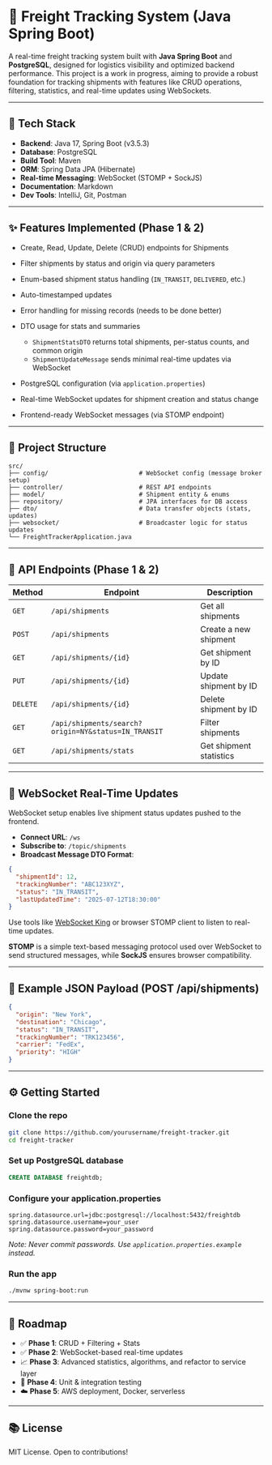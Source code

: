 # 🚚 Freight Tracking System (Java Spring Boot)

A real-time freight tracking system built with **Java Spring Boot** and **PostgreSQL**, designed for logistics visibility and optimized backend performance.
This project is a work in progress, aiming to provide a robust foundation for tracking shipments with features like CRUD operations, filtering, statistics, and real-time updates using WebSockets.

---

## 🧰 Tech Stack

* **Backend**: Java 17, Spring Boot (v3.5.3)
* **Database**: PostgreSQL
* **Build Tool**: Maven
* **ORM**: Spring Data JPA (Hibernate)
* **Real-time Messaging**: WebSocket (STOMP + SockJS)
* **Documentation**: Markdown
* **Dev Tools**: IntelliJ, Git, Postman

---

## ✨ Features Implemented (Phase 1 & 2)

* Create, Read, Update, Delete (CRUD) endpoints for Shipments
* Filter shipments by status and origin via query parameters
* Enum-based shipment status handling (`IN_TRANSIT`, `DELIVERED`, etc.)
* Auto-timestamped updates
* Error handling for missing records (needs to be done better)
* DTO usage for stats and summaries

    * `ShipmentStatsDTO` returns total shipments, per-status counts, and common origin
    * `ShipmentUpdateMessage` sends minimal real-time updates via WebSocket
* PostgreSQL configuration (via `application.properties`)
* Real-time WebSocket updates for shipment creation and status change
* Frontend-ready WebSocket messages (via STOMP endpoint)

---

## 📁 Project Structure

```
src/
├── config/                         # WebSocket config (message broker setup)
├── controller/                     # REST API endpoints
├── model/                          # Shipment entity & enums
├── repository/                     # JPA interfaces for DB access
├── dto/                            # Data transfer objects (stats, updates)
├── websocket/                      # Broadcaster logic for status updates
└── FreightTrackerApplication.java
```

---

## 🚀 API Endpoints (Phase 1 & 2)

| Method   | Endpoint                                            | Description             |
| -------- | --------------------------------------------------- | ----------------------- |
| `GET`    | `/api/shipments`                                    | Get all shipments       |
| `POST`   | `/api/shipments`                                    | Create a new shipment   |
| `GET`    | `/api/shipments/{id}`                               | Get shipment by ID      |
| `PUT`    | `/api/shipments/{id}`                               | Update shipment by ID   |
| `DELETE` | `/api/shipments/{id}`                               | Delete shipment by ID   |
| `GET`    | `/api/shipments/search?origin=NY&status=IN_TRANSIT` | Filter shipments        |
| `GET`    | `/api/shipments/stats`                              | Get shipment statistics |

---

## 🔮 WebSocket Real-Time Updates

WebSocket setup enables live shipment status updates pushed to the frontend.

* **Connect URL**: `/ws`
* **Subscribe to**: `/topic/shipments`
* **Broadcast Message DTO Format**:

```json
{
  "shipmentId": 12,
  "trackingNumber": "ABC123XYZ",
  "status": "IN_TRANSIT",
  "lastUpdatedTime": "2025-07-12T18:30:00"
}
```

Use tools like [WebSocket King](https://websocketking.com/) or browser STOMP client to listen to real-time updates.

**STOMP** is a simple text-based messaging protocol used over WebSocket to send structured messages, while **SockJS** ensures browser compatibility.

---

## 🧪 Example JSON Payload (POST /api/shipments)

```json
{
  "origin": "New York",
  "destination": "Chicago",
  "status": "IN_TRANSIT",
  "trackingNumber": "TRK123456",
  "carrier": "FedEx",
  "priority": "HIGH"
}
```

---

## ⚙️ Getting Started

### Clone the repo

```bash
git clone https://github.com/yourusername/freight-tracker.git
cd freight-tracker
```

### Set up PostgreSQL database

```sql
CREATE DATABASE freightdb;
```

### Configure your application.properties

```properties
spring.datasource.url=jdbc:postgresql://localhost:5432/freightdb
spring.datasource.username=your_user
spring.datasource.password=your_password
```

*Note: Never commit passwords. Use `application.properties.example` instead.*

### Run the app

```bash
./mvnw spring-boot:run
```

---

## 📌 Roadmap

* ✅ **Phase 1**: CRUD + Filtering + Stats
* ✅ **Phase 2**: WebSocket-based real-time updates 
* 📈 **Phase 3**: Advanced statistics, algorithms, and refactor to service layer
* 🧹 **Phase 4**: Unit & integration testing
* ☁️ **Phase 5**: AWS deployment, Docker, serverless

---

## 📚 License

MIT License. Open to contributions!
